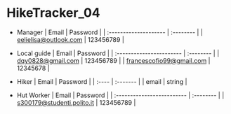 # HikeTracker_04

- Manager
    | Email                 | Password  |
    | :-------------------- | :-------- |
    | eelielisa@outlook.com | 123456789 |

- Local guide
    | Email                    | Password  |
    | :----------------------- | :-------- |
    | dqy0828@gmail.com        | 123456789 |
    | francescofio99@gmail.com | 12345678  |

- Hiker
    | Email | Password |
    | :---- | :------- |
    | email | string   |
    
- Hut Worker
    | Email                      | Password  |
    | :------------------------- | :-------- |
    | s300179@studenti.polito.it | 123456789 |